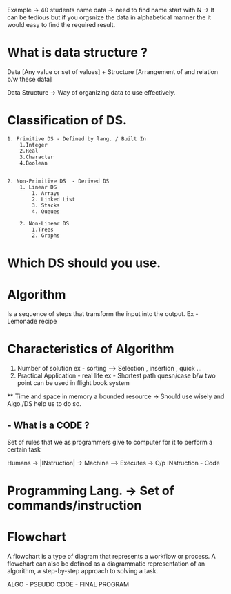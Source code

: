 Example -> 40 students name data -> need to find name start with N -> It can be tedious but if you orgsnize the data in alphabetical manner the it would easy to find the required result.

# What is data structure ?

Data  [Any value or set of values]  +    Structure [Arrangement of and relation b/w these data]


Data Structure -> Way of organizing data to use effectively.


# Classification of DS.

    1. Primitive DS - Defined by lang. / Built In
        1.Integer
        2.Real
        3.Character
        4.Boolean


    2. Non-Primitive DS  - Derived DS
        1. Linear DS
            1. Arrays
            2. Linked List
            3. Stacks
            4. Queues

        2. Non-Linear DS
            1.Trees
            2. Graphs


# Which DS should you use.


# Algorithm
Is a sequence of steps that transform the input into the output.
Ex - Lemonade recipe



# Characteristics of Algorithm
1. Number of solution
ex - sorting --> Selection , insertion , quick ...
2. Practical Application  - real life
ex - Shortest path quesn/case b/w two point can be used in flight book system


** Time and space in memory a bounded resource -> Should use wisely and Algo./DS help us to do so.



## - What is a CODE ?
Set of rules that we as programmers give to computer for it to perform a certain task

Humans -> |INstruction| -> Machine --> Executes -> O/p
INstruction - Code 

# Programming Lang. -> Set of commands/instruction

# Flowchart
A flowchart is a type of diagram that represents a workflow or process. A flowchart can also be defined as a diagrammatic representation of an algorithm, a step-by-step approach to solving a task.

ALGO - PSEUDO CDOE - FINAL PROGRAM